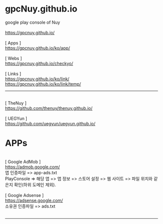 # gpcNuy.github.io
google play console of Nuy
<br>
<br>https://gpcnuy.github.io/
<br>
<br>[ Apps ]
<br>https://gpcnuy.github.io/ko/app/
<br>
<br>[ Webs ]
<br>https://gpcnuy.github.io/checkyo/
<br>
<br>[ Links ]
<br>https://gpcnuy.github.io/ko/link/
<br>https://gpcnuy.github.io/ko/link/temp/
<br><hr>
<br>[ TheNuy ]
<br>https://github.com/thenuy/thenuy.github.io/
<br>
<br>[ UEGYun ]
<br>https://github.com/uegyun/uegyun.github.io/

# APPs
<br>[ Google AdMob ]
<br>https://admob.google.com/
<br>앱 인증파일 => app-ads.txt
<br>PlayConsole => 해당 앱 => 앱 정보 => 스토어 설정 => 웹 사이트 => 파일 위치와 같은지 확인(하위 도메인 제외).
<br>
<br>[ Google Adsense ]
<br>https://adsense.google.com/
<br>소유권 인증파일 => ads.txt
<br>
<br><hr>
